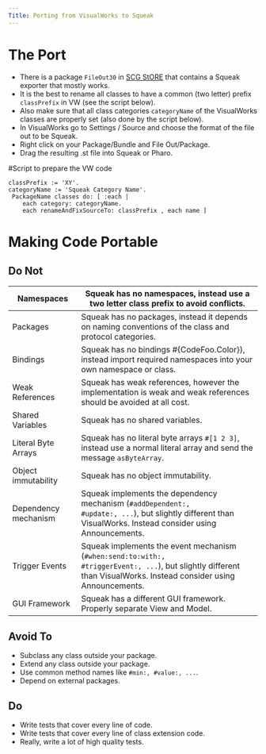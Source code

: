 ```yaml
---
Title: Porting from VisualWorks to Squeak
---
```


# The Port

-  There is a package <code>FileOut30</code> in [SCG StORE](%base_url%/wiki/howtos/howtomanagescgstore) that contains a Squeak exporter that mostly works.
-  It is the best to rename all classes to have a common (two letter) prefix <code>classPrefix</code> in VW (see the script below).
-  Also make sure that all class categories <code>categoryName</code> of the VisualWorks classes are properly set (also done by the script below).
-  In VisualWorks go to Settings / Source and choose the format of the file out to be Squeak.
-  Right click on your Package/Bundle and File Out/Package.
-  Drag the resulting .st file into Squeak or Pharo.

#Script to prepare the VW code
```| classPrefix categoryName |
classPrefix := 'XY'.
categoryName := 'Squeak Category Name'.
 PackageName classes do: [ :each |
	each category: categoryName.
	each renameAndFixSourceTo: classPrefix , each name ]
```

# Making Code Portable
## Do Not

| Namespaces | Squeak has no namespaces, instead use a two letter class prefix to avoid conflicts.
|---|---
| Packages | Squeak has no packages, instead it depends on naming conventions of the class and protocol categories.
| Bindings | Squeak has no bindings #{CodeFoo.Color}</code>), instead import required namespaces into your own namespace or class.
| Weak References | Squeak has weak references, however the implementation is weak and weak references should be avoided at all cost.
| Shared Variables | Squeak has no shared variables.
| Literal Byte Arrays | Squeak has no literal byte arrays <code>#[1 2 3]</code>, instead use a normal literal array and send the message <code>asByteArray</code>.
| Object immutability | Squeak has no object immutability.
| Dependency mechanism | Squeak implements the dependency mechanism (<code>#addDependent:, #update:, ...</code>), but slightly different than VisualWorks. Instead consider using Announcements.
| Trigger Events | Squeak implements the event mechanism (<code>#when:&zwnj;send:to:with:, #triggerEvent:, ...</code>), but slightly different than VisualWorks. Instead consider using Announcements.
| GUI Framework | Squeak has a different GUI framework. Properly separate View and Model.

## Avoid To

-  Subclass any class outside your package.
-  Extend any class outside your package.
-  Use common method names like <code>#min:, #value:, ...</code>.
-  Depend on external packages.

## Do

-  Write tests that cover every line of code.
-  Write tests that cover every line of class extension code.
-  Really, write a lot of high quality tests.
